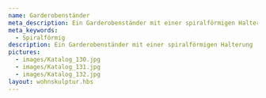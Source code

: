 ```yaml
---
name: Garderobenständer
meta_description: Ein Garderobenständer mit einer spiralförmigen Halterung
meta_keywords:
  - Spiralförmig
description: Ein Garderobenständer mit einer spiralförmigen Halterung
pictures:
  - images/Katalog_130.jpg
  - images/Katalog_131.jpg
  - images/Katalog_132.jpg
layout: wohnskulptur.hbs
---
```

